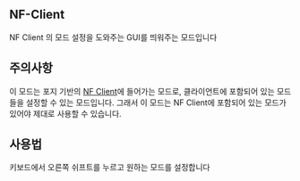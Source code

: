 ## NF-Client
NF Client 의 모드 설정을 도와주는 GUI를 띄워주는 모드입니다



## 주의사항
이 모드는 포지 기반의 [NF Client](https://www.hift.kro.kr/download)에 들어가는 모드로, 클라이언트에 포함되어 있는 모드들을 설정할 수 있는 모드입니다. 그래서 이 모드는 NF Client에 포함되어 있는 모드가 있어야 제대로 사용할 수 있습니다. 

## 사용법
키보드에서 오른쪽 쉬프트를 누르고 원하는 모드를 설정합니다
